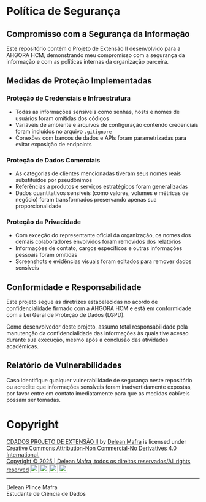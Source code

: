 # Política de Segurança

## Compromisso com a Segurança da Informação

Este repositório contém o Projeto de Extensão II desenvolvido para a AHGORA HCM, demonstrando meu compromisso com a segurança da informação e com as políticas internas da organização parceira.

## Medidas de Proteção Implementadas

### Proteção de Credenciais e Infraestrutura
- Todas as informações sensíveis como senhas, hosts e nomes de usuários foram omitidas dos códigos
- Variáveis de ambiente e arquivos de configuração contendo credenciais foram incluídos no arquivo `.gitignore`
- Conexões com bancos de dados e APIs foram parametrizadas para evitar exposição de endpoints

### Proteção de Dados Comerciais
- As categorias de clientes mencionadas tiveram seus nomes reais substituídos por pseudônimos
- Referências a produtos e serviços estratégicos foram generalizadas
- Dados quantitativos sensíveis (como valores, volumes e métricas de negócio) foram transformados preservando apenas sua proporcionalidade

### Proteção da Privacidade
- Com exceção do representante oficial da organização, os nomes dos demais colaboradores envolvidos foram removidos dos relatórios
- Informações de contato, cargos específicos e outras informações pessoais foram omitidas
- Screenshots e evidências visuais foram editados para remover dados sensíveis

## Conformidade e Responsabilidade

Este projeto segue as diretrizes estabelecidas no acordo de confidencialidade firmado com a AHGORA HCM e está em conformidade com a Lei Geral de Proteção de Dados (LGPD).

Como desenvolvedor deste projeto, assumo total responsabilidade pela manutenção da confidencialidade das informações às quais tive acesso durante sua execução, mesmo após a conclusão das atividades acadêmicas.

## Relatório de Vulnerabilidades

Caso identifique qualquer vulnerabilidade de segurança neste repositório ou acredite que informações sensíveis foram inadvertidamente expostas, por favor entre em contato imediatamente para que as medidas cabíveis possam ser tomadas.


# Copyright
<p xmlns:cc="http://creativecommons.org/ns#" xmlns:dct="http://purl.org/dc/terms/"><a property="dct:title" rel="cc:attributionURL" href="https://github.com/Delean-Mafra/pex2">CDADOS PROJETO DE EXTENSÃO II</a> by <a rel="cc:attributionURL dct:creator" property="cc:attributionName" href="https://github.com/Delean-Mafra">Delean Mafra</a> is licensed under <a href="https://creativecommons.org/licenses/by-nc-nd/4.0/?ref=chooser-v1" target="_blank" rel="license noopener noreferrer" style="display:inline-block;">Creative Commons Attribution-Non Commercial-No Derivatives 4.0 International.<br> Copyright © 2025 | Delean Mafra, todos os direitos reservados/All rights reserved<img style="height:22px!important;margin-left:3px;vertical-align:text-bottom;" src="https://mirrors.creativecommons.org/presskit/icons/cc.svg?ref=chooser-v1" alt=""><img style="height:22px!important;margin-left:3px;vertical-align:text-bottom;" src="https://mirrors.creativecommons.org/presskit/icons/by.svg?ref=chooser-v1" alt=""><img style="height:22px!important;margin-left:3px;vertical-align:text-bottom;" src="https://mirrors.creativecommons.org/presskit/icons/nc.svg?ref=chooser-v1" alt=""><img style="height:22px!important;margin-left:3px;vertical-align:text-bottom;" src="https://mirrors.creativecommons.org/presskit/icons/nd.svg?ref=chooser-v1" alt=""></a></p>


---

Delean Plince Mafra  
Estudante de Ciência de Dados
